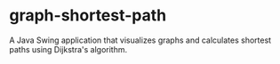 # graph-shortest-path
A Java Swing application that visualizes graphs and calculates shortest paths using Dijkstra's algorithm.

